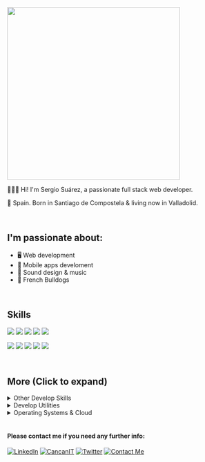 
<img width="400" src="http://sergiosuarezdev.com/images/logo.png">


👨🏻‍💻 Hi! I'm Sergio Suárez, a passionate full stack web developer.

📍 Spain. Born in Santiago de Compostela & living now in Valladolid.

</br>

## I'm passionate about:

- 🖥 Web development
- 📱 Mobile apps develoment
- 🎵 Sound design & music  
- 🐶 French Bulldogs

</br>

## Skills

<img src="https://img.shields.io/badge/HTML5-e96228" /> <img src="https://img.shields.io/badge/CSS3-0391cb" /> <img src="https://img.shields.io/badge/SASS-be608f" /> <img src="https://img.shields.io/badge/Bootstrap-563173" /> <img src="https://img.shields.io/badge/JavaScript-ffc742" /> 


<img src="https://img.shields.io/badge/Typescript-3972c8" />  <img src="https://img.shields.io/badge/Angular-d70330" /> <img src="https://img.shields.io/badge/Ionic-4c8aef" /> <img src="https://img.shields.io/badge/React Native-5dcceb" /> <img src="https://img.shields.io/badge/Node-7ec729" />

</br>

## More (Click to expand)


<details>
	<summary>Other Develop Skills</summary>
	<ul>
		<li><b>PHP</b>:  SlimPHP, Zend, Laravel, PHPMyadmin.</li>
		<li><b>Python</b>: DJango. </li>
		<li><b>DB</b>: MariaDB, MongoDB, RealmDB, Oracle, SQL Server. </li>
		<li><b>Javascript</b>: Nodejs, Vue, React Native.</li>
		<li><b>Testing</b>: Cypress, Jasmine, Karma.</li>
		<li><b>API</b>: Nodejs, Microsoft WCF, SlimPHP, RestFUL, JSON, GraphQL.</li>
		<li><b>CMS</b>: Wordpress, WooCommerce, Prestashop, Joomla, Moodle.</li>
		<li><b>PHP</b>: Responsive design, MVC, MVVC, POO, Scrum, Agile.</li>
    	</ul>
</details>

<details>
	<summary>Develop Utilities</summary>
	<ul>
		<li>Visual Studio Code.</li>
	       <li>XCode.</li>
	       <li>Android Studio.</li>
	       <li>Postman.</li>
	       <li>Insomnia.</li>
	       <li>Git Fork.</li>
	       <li>Sourcetre.</li>
	</ul>
</details>

<details>
	<summary>Operating Systems & Cloud</summary>
	<ul>
		<li><b>Systems</b>: Windows Server, MacOS, Linux.</li>
		<li><b>Cloud</b>: Amazon AWS, MS Azure, Google Cloud.</li>
		<li><b>VM</b>: Docker, VMWare, VirtualBox.</li>
		<li><b>Web Servers</b>: Apache, Nginx.</li>
	</ul>
</details>

</br>

#### Please contact me if you need any further info:



<a target="_blank" href="https://www.linkedin.com/in/sergio-suarez"><img src="https://img.shields.io/badge/LinkedIn-%230077B5.svg?&style=for-the-badge&logo=linkedin&logoColor=white" alt="LinkedIn"></a>
<a  target="_blank" href="https://cancanit.com/certified/1387/"><img src="https://img.shields.io/badge/JS Certified-%233f8fa7.svg?&style=for-the-badge&logo=c&logoColor=white" alt="CancanIT"></a>
<a  target="_blank" href="https://twitter.com/SergioSuarezDEV"><img src="https://img.shields.io/badge/Twitter-%231DA1F2.svg?&style=for-the-badge&logo=twitter&logoColor=white" alt="Twitter"></a>
<a href="mailto:info@sergiosuarezdev.com?subject=Email%20From%20SergioSuarezDEV"><img src="https://img.shields.io/badge/Contact Me-%2351A33D.svg?&style=for-the-badge&logo=minutemailer&logoColor=white" alt="Contact Me"></a>

